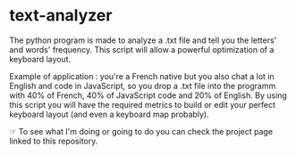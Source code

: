 # text-analyzer

The python program is made to analyze a .txt file and tell you the letters' and words' frequency. This script will allow a powerful optimization of a keyboard layout.

Example of application : you're a French native but you also chat a lot in English and code in JavaScript, so you drop a .txt file into the programm with 40% of French, 40% of JavaScript code and 20% of English. By using this script you will have the required metrics to build or edit your perfect keyboard layout (and even a keyboard map probably).

☞ To see what I'm doing or going to do you can check the project page linked to this repository.
